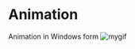 # Animation
Animation in Windows form
![mygif](https://media2.giphy.com/media/v1.Y2lkPTc5MGI3NjExYjVrZWNlejF5emtwbDIwdTBjd3M2MmE4ZGl6N3ZyNGJtdW9lZ3NlYyZlcD12MV9pbnRlcm5hbF9naWZfYnlfaWQmY3Q9Zw/Ty9GEkacy1VMivnPth/source.gif)
